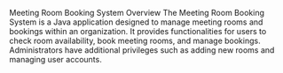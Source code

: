 Meeting Room Booking System
Overview
The Meeting Room Booking System is a Java application designed to manage meeting rooms
and bookings within an organization. It provides functionalities for users to check room
availability, book meeting rooms, and manage bookings. Administrators have additional
privileges such as adding new rooms and managing user accounts.
